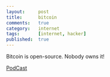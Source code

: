 ```yaml
---
layout:     post
title:      bitcoin
comments:   true
category:   internet
tags:       [internet, hacker]
published:  true
---
```


Bitcoin is open-source. Nobody owns it!

[PodCast](http://omegataupodcast.net/2011/03/59-bitcoin-a-digital-decentralized-currency/)
